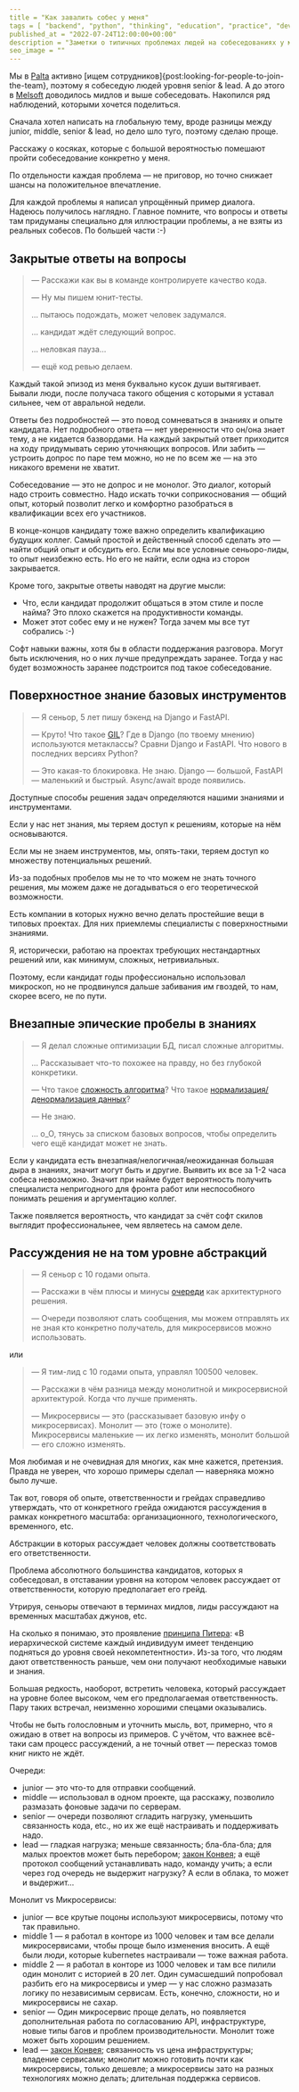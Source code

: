 ```yaml
---
title = "Как завалить собес у меня"
tags = [ "backend", "python", "thinking", "education", "practice", "development", "reflection", "theory", "interesting"]
published_at = "2022-07-24T12:00:00+00:00"
description = "Заметки о типичных проблемах людей на собеседованиях у меня. Независимо от уровня кандидата."
seo_image = ""
---
```


Мы в [Palta](https://palta.com/) активно [ищем сотрудников]{post:looking-for-people-to-join-the-team}, поэтому я собеседую людей уровня senior & lead. А до этого в [Melsoft](https://melsoft-games.com/) доводилось мидлов и выше собеседовать. Накопился ряд наблюдений, которыми хочется поделиться.

Сначала хотел написать на глобальную тему, вроде разницы между junior, middle, senior & lead, но дело шло туго, поэтому сделаю проще.

Расскажу о косяках, которые с большой вероятностью помешают пройти собеседование конкретно у меня.

По отдельности каждая проблема — не приговор, но точно снижает шансы на положительное впечатление.

Для каждой проблемы я написал упрощённый пример диалога. Надеюсь получилось наглядно. Главное помните, что вопросы и ответы там придуманы специально для иллюстрации проблемы, а не взяты из реальных собесов. По большей части :-)

<!-- more -->

## Закрытые ответы на вопросы

> — Расскажи как вы в команде контролируете качество кода.
>
> — Ну мы пишем юнит-тесты.
>
> … пытаюсь подождать, может человек задумался.
>
> … кандидат ждёт следующий вопрос.
>
> … неловкая пауза…
>
> — ещё код ревью делаем.

Каждый такой эпизод из меня буквально кусок души вытягивает. Бывали люди, после получаса такого общения с которыми я уставал сильнее, чем от авральной недели.

Ответы без подробностей — это повод сомневаться в знаниях и опыте кандидата. Нет подробного ответа — нет уверенности что он/она знает тему, а не кидается базвордами. На каждый закрытый ответ приходится на ходу придумывать серию уточняющих вопросов. Или забить — устроить допрос по паре тем можно, но не по всем же — на это никакого времени не хватит.

Собеседование — это не допрос и не монолог. Это диалог, который надо строить совместно. Надо искать точки соприкоснования — общий опыт, который позволит легко и комфортно разобраться в квалификации всех его участников.

В конце-концов кандидату тоже важно определить квалификацию будущих коллег. Самый простой и действенный способ сделать это — найти общий опыт и обсудить его. Если мы все условные сеньоро-лиды, то опыт неизбежно есть. Но его не найти, если одна из сторон закрывается.

Кроме того, закрытые ответы наводят на другие мысли:

- Что, если кандидат продолжит общаться в этом стиле и после найма? Это плохо скажется на продуктивности команды.
- Может этот собес ему и не нужен? Тогда зачем мы все тут собрались :-)

Софт навыки важны, хотя бы в области поддержания разговора. Могут быть исключения, но о них лучше предупреждать заранее. Тогда у нас будет возможность заранее подстроится под такое собеседование.

## Поверхностное знание базовых инструментов

> — Я сеньор, 5 лет пишу бэкенд на Django и FastAPI.
>
> — Круто! Что такое [GIL](https://wiki.python.org/moin/GlobalInterpreterLock)? Где в Django (по твоему мнению) используются метаклассы? Сравни Django и FastAPI. Что нового в последних версиях Python?
>
> — Это какая-то блокировка. Не знаю. Django — большой, FastAPI — маленький и быстрый. Async/await вроде появились.

Доступные способы решения задач определяются нашими знаниями и инструментами.

Если у нас нет знания, мы теряем доступ к решениям, которые на нём основываются.

Если мы не знаем инструментов, мы, опять-таки, теряем доступ ко множеству потенциальных решений.

Из-за подобных пробелов мы не то что можем не знать точного решения, мы можем даже не догадываться о его теоретической возможности.

Есть компании в которых нужно вечно делать простейшие вещи в типовых проектах. Для них приемлемы специалисты с поверхностными знаниями.

Я, исторически, работаю на проектах требующих нестандартных решений или, как минимум, сложных, нетривиальных.

Поэтому, если кандидат годы профессионально использовал микроскоп, но не продвинулся дальше забивания им гвоздей, то нам, скорее всего, не по пути.

## Внезапные эпические пробелы в знаниях

> — Я делал сложные оптимизации БД, писал сложные алгоритмы.
>
> … Рассказывает что-то похожее на правду, но без глубокой конкретики.
>
> — Что такое [сложность алгоритма](https://ru.wikipedia.org/wiki/%D0%92%D1%8B%D1%87%D0%B8%D1%81%D0%BB%D0%B8%D1%82%D0%B5%D0%BB%D1%8C%D0%BD%D0%B0%D1%8F_%D1%81%D0%BB%D0%BE%D0%B6%D0%BD%D0%BE%D1%81%D1%82%D1%8C)? Что такое [нормализация/денормализация данных](https://ru.wikipedia.org/wiki/%D0%9D%D0%BE%D1%80%D0%BC%D0%B0%D0%BB%D1%8C%D0%BD%D0%B0%D1%8F_%D1%84%D0%BE%D1%80%D0%BC%D0%B0)?
>
> — Не знаю.
>
> … о\_О, тянусь за списком базовых вопросов, чтобы определить чего ещё кандидат может не знать.

Если у кандидата есть внезапная/нелогичная/неожиданная большая дыра в знаниях, значит могут быть и другие. Выявить их все за 1-2 часа собеса невозможно. Значит при найме будет вероятность получить специалиста непригодного для фронта работ или неспособного понимать решения и аргументацию коллег.

Также появляется вероятность, что кандидат за счёт софт скилов выглядит профессиональнее, чем являетесь на самом деле.

## Рассуждения не на том уровне абстракций

> — Я сеньор с 10 годами опыта.
>
> — Расскажи в чём плюсы и минусы [очереди](https://ru.wikipedia.org/wiki/%D0%9E%D1%87%D0%B5%D1%80%D0%B5%D0%B4%D1%8C_(%D0%BF%D1%80%D0%BE%D0%B3%D1%80%D0%B0%D0%BC%D0%BC%D0%B8%D1%80%D0%BE%D0%B2%D0%B0%D0%BD%D0%B8%D0%B5)) как архитектурного решения.
>
> — Очереди позволяют слать сообщения, мы можем отправлять их не зная кто конкретно получатель, для микросервисов можно использовать.

или

> — Я тим-лид с 10 годами опыта, управлял 100500 человек.
>
> — Расскажи в чём разница между монолитной и микросервисной архитектурой. Когда что лучше применять.
>
> — Микросервисы — это (рассказывает базовую инфу о микросервисах). Монолит — это (тоже о монолите). Микросервисы маленькие — их легко изменять, монолит большой — его сложно изменять.

Моя любимая и не очевидная для многих, как мне кажется, претензия. Правда не уверен, что хорошо примеры сделал — наверняка можно было лучше.

Так вот, говоря об опыте, ответственности и грейдах справедливо утверждать, что от конкретного грейда ожидаются рассуждения в рамках конкретного масштаба: организационного, технологического, временного, etc.

Абстракции в которых рассуждает человек должны соответствовать его ответственности.

Проблема абсолютного большинства кандидатов, которых я собеседовал, в отставании уровня на котором человек рассуждает от ответственности, которую предполагает его грейд.

Утрируя, сеньоры отвечают в терминах мидлов, лиды рассуждают на временных масштабах джунов, etc.

На сколько я понимаю, это проявление [принципа Питера](https://ru.wikipedia.org/wiki/%D0%9F%D1%80%D0%B8%D0%BD%D1%86%D0%B8%D0%BF_%D0%9F%D0%B8%D1%82%D0%B5%D1%80%D0%B0): «В иерархической системе каждый индивидуум имеет тенденцию подняться до уровня своей некомпетентности». Из-за того, что людям дают ответственность раньше, чем они получают необходимые навыки и знания.

Большая редкость, наоборот, встретить человека, который рассуждает на уровне более высоком, чем его предполагаемая ответственность. Пару таких встречал, неизменно хорошими спецами оказывались.

Чтобы не быть голословным и уточнить мысль, вот, примерно, что я ожидаю в ответ на вопросы из примеров. С учётом, что важнее всё-таки сам процесс рассуждений, а не точный ответ — пересказ томов книг никто не ждёт.

Очереди:

- junior — это что-то для отправки сообщений.
- middle — использовал в одном проекте, ща расскажу, позволило размазать фоновые задачи по серверам.
- senior — очереди позволяют сгладить нагрузку, уменьшить связанность кода, etc., но их же ещё настраивать и поддерживать надо.
- lead — гладкая нагрузка; меньше связанность; бла-бла-бла; для малых проектов может быть перебором; [закон Конвея](https://ru.wikipedia.org/wiki/%D0%97%D0%B0%D0%BA%D0%BE%D0%BD_%D0%9A%D0%BE%D0%BD%D0%B2%D0%B5%D1%8F); а ещё протокол сообщений устанавливать надо, команду учить; а если через год очередь не выдержит нагрузку? А если в облака, то может и выдержит…

Монолит vs Микросервисы:

- junior — все крутые поцоны используют микросервисы, потому что так правильно.
- middle 1 — я работал в конторе из 1000 человек и там все делали микросервисами, чтобы проще было изменения вносить. А ещё были люди, которые kubernetes настраивали — тоже важная работа.
- middle 2 — я работал в конторе из 1000 человек и там все пилили один монолит с историей в 20 лет. Один сумасшедший попробовал разбить его на микросервисы и умер — у нас сложно размазать логику по независимым сервисам. Есть, конечно, сложности, но и микросервисы не сахар.
- senior — Один микросервис проще делать, но появляется дополнительная работа по согласованию API, инфраструктуре, новые типы багов и проблем производительности. Монолит тоже может быть хорошим решением.
- lead — [закон Конвея](https://ru.wikipedia.org/wiki/%D0%97%D0%B0%D0%BA%D0%BE%D0%BD_%D0%9A%D0%BE%D0%BD%D0%B2%D0%B5%D1%8F); связанность vs цена инфраструктуры; владение сервисами; монолит можно готовить почти как микросервисы, только дешевле; а микросервисы зато на разных технологиях можно делать; длительная поддержка сервисов.
